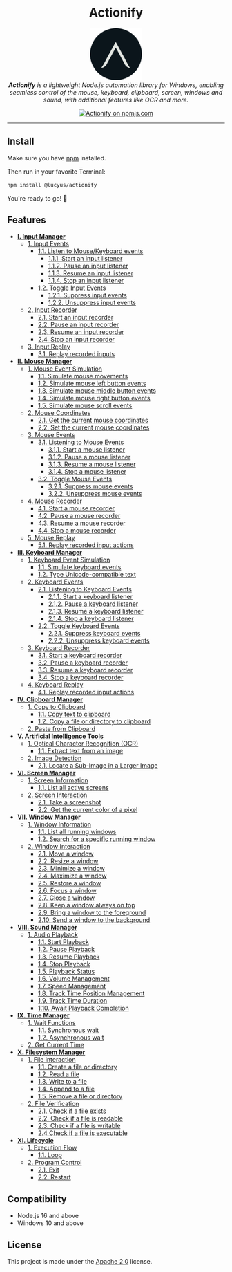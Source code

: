 <h1 align="center">Actionify</h1>

<p align="center">
  <img src="./docs/media/images/actionify_logo_circle.png" alt="Actionify logo" width="120px" height="120px" />
  <br />
  <em><strong>Actionify</strong> is a lightweight Node.js automation library for Windows, enabling seamless control of the mouse, keyboard, clipboard, screen, windows and sound, with additional features like OCR and more.</em>
</p>

<p align="center">
  <a href="https://www.npmjs.com/@lucyus/actionify">
    <img src="https://img.shields.io/npm/v/@lucyus/actionify.svg?logo=npm&logoColor=fff&label=latest&labelColor=grey&color=blue" alt="Actionify on npmjs.com" />
  </a>
</p>

<hr />

## Install

Make sure you have [npm](https://nodejs.org/en/download) installed.

Then run in your favorite Terminal:

```bash
npm install @lucyus/actionify
```

You're ready to go! 🚀

## Features

* [**I. Input Manager**](./docs/INPUT.md)
  * [1. Input Events](./docs/INPUT.md#1-input-events)
    * [1.1. Listen to Mouse/Keyboard events](./docs/INPUT.md#11-listen-to-mousekeyboard-events)
      * [1.1.1. Start an input listener](./docs/INPUT.md#111-start-an-input-listener)
      * [1.1.2. Pause an input listener](./docs/INPUT.md#112-pause-an-input-listener)
      * [1.1.3. Resume an input listener](./docs/INPUT.md#113-resume-an-input-listener)
      * [1.1.4. Stop an input listener](./docs/INPUT.md#114-stop-an-input-listener)
    * [1.2. Toggle Input Events](./docs/INPUT.md#12-toggle-input-events)
      * [1.2.1. Suppress input events](./docs/INPUT.md#121-suppress-input-events)
      * [1.2.2. Unsuppress input events](./docs/INPUT.md#122-unsuppress-input-events)
  * [2. Input Recorder](./docs/INPUT.md#2-input-recorder)
    * [2.1. Start an input recorder](./docs/INPUT.md#21-start-an-input-recorder)
    * [2.2. Pause an input recorder](./docs/INPUT.md#22-pause-an-input-recorder)
    * [2.3. Resume an input recorder](./docs/INPUT.md#23-resume-an-input-recorder)
    * [2.4. Stop an input recorder](./docs/INPUT.md#24-stop-an-input-recorder)
  * [3. Input Replay](./docs/INPUT.md#3-input-replay)
    * [3.1. Replay recorded inputs](./docs/INPUT.md#31-replay-recorded-inputs)
* [**II. Mouse Manager**](./docs/MOUSE.md)
  * [1. Mouse Event Simulation](./docs/MOUSE.md#1-mouse-event-simulation)
    * [1.1. Simulate mouse movements](./docs/MOUSE.md#11-simulate-mouse-movements)
    * [1.2. Simulate mouse left button events](./docs/MOUSE.md#12-simulate-mouse-left-button-events)
    * [1.3. Simulate mouse middle button events](./docs/MOUSE.md#13-simulate-mouse-middle-button-events)
    * [1.4. Simulate mouse right button events](./docs/MOUSE.md#14-simulate-mouse-right-button-events)
    * [1.5. Simulate mouse scroll events](./docs/MOUSE.md#15-simulate-mouse-scroll-events)
  * [2. Mouse Coordinates](./docs/MOUSE.md#2-mouse-coordinates)
    * [2.1. Get the current mouse coordinates](./docs/MOUSE.md#21-get-the-current-mouse-coordinates)
    * [2.2. Set the current mouse coordinates](./docs/MOUSE.md#22-set-the-current-mouse-coordinates)
  * [3. Mouse Events](./docs/MOUSE.md#3-mouse-events)
    * [3.1. Listening to Mouse Events](./docs/MOUSE.md#31-listening-to-mouse-events)
      * [3.1.1. Start a mouse listener](./docs/MOUSE.md#311-start-a-mouse-listener)
      * [3.1.2. Pause a mouse listener](./docs/MOUSE.md#312-pause-a-mouse-listener)
      * [3.1.3. Resume a mouse listener](./docs/MOUSE.md#313-resume-a-mouse-listener)
      * [3.1.4. Stop a mouse listener](./docs/MOUSE.md#314-stop-a-mouse-listener)
    * [3.2. Toggle Mouse Events](./docs/MOUSE.md#32-toggle-mouse-events)
      * [3.2.1. Suppress mouse events](./docs/MOUSE.md#321-suppress-mouse-events)
      * [3.2.2. Unsuppress mouse events](./docs/MOUSE.md#322-unsuppress-mouse-events)
  * [4. Mouse Recorder](./docs/MOUSE.md#4-mouse-recorder)
    * [4.1. Start a mouse recorder](./docs/MOUSE.md#41-start-a-mouse-recorder)
    * [4.2. Pause a mouse recorder](./docs/MOUSE.md#42-pause-a-mouse-recorder)
    * [4.3. Resume a mouse recorder](./docs/MOUSE.md#43-resume-a-mouse-recorder)
    * [4.4. Stop a mouse recorder](./docs/MOUSE.md#44-stop-a-mouse-recorder)
  * [5. Mouse Replay](./docs/MOUSE.md#5-mouse-replay)
    * [5.1. Replay recorded input actions](./docs/MOUSE.md#51-replay-recorded-input-actions)
* [**III. Keyboard Manager**](./docs/KEYBOARD.md)
  * [1. Keyboard Event Simulation](./docs/KEYBOARD.md#1-keyboard-event-simulation)
    * [1.1. Simulate keyboard events](./docs/KEYBOARD.md#11-simulate-keyboard-events)
    * [1.2. Type Unicode-compatible text](./docs/KEYBOARD.md#12-type-unicode-compatible-text)
  * [2. Keyboard Events](./docs/KEYBOARD.md#2-keyboard-events)
    * [2.1. Listening to Keyboard Events](./docs/KEYBOARD.md#21-listening-to-keyboard-events)
      * [2.1.1. Start a keyboard listener](./docs/KEYBOARD.md#211-start-a-keyboard-listener)
      * [2.1.2. Pause a keyboard listener](./docs/KEYBOARD.md#212-pause-a-keyboard-listener)
      * [2.1.3. Resume a keyboard listener](./docs/KEYBOARD.md#213-resume-a-keyboard-listener)
      * [2.1.4. Stop a keyboard listener](./docs/KEYBOARD.md#214-stop-a-keyboard-listener)
    * [2.2. Toggle Keyboard Events](./docs/KEYBOARD.md#22-toggle-keyboard-events)
      * [2.2.1. Suppress keyboard events](./docs/KEYBOARD.md#221-suppress-keyboard-events)
      * [2.2.2. Unsuppress keyboard events](./docs/KEYBOARD.md#222-unsuppress-keyboard-events)
  * [3. Keyboard Recorder](./docs/KEYBOARD.md#3-keyboard-recorder)
    * [3.1. Start a keyboard recorder](./docs/KEYBOARD.md#31-start-a-keyboard-recorder)
    * [3.2. Pause a keyboard recorder](./docs/KEYBOARD.md#32-pause-a-keyboard-recorder)
    * [3.3. Resume a keyboard recorder](./docs/KEYBOARD.md#33-resume-a-keyboard-recorder)
    * [3.4. Stop a keyboard recorder](./docs/KEYBOARD.md#34-stop-a-keyboard-recorder)
  * [4. Keyboard Replay](./docs/KEYBOARD.md#4-keyboard-replay)
    * [4.1. Replay recorded input actions](./docs/KEYBOARD.md#41-replay-recorded-input-actions)
* [**IV. Clipboard Manager**](./docs/CLIPBOARD.md)
  * [1. Copy to Clipboard](./docs/CLIPBOARD.md#1-copy-to-clipboard)
    * [1.1. Copy text to clipboard](./docs/CLIPBOARD.md#11-copy-text-to-clipboard)
    * [1.2. Copy a file or directory to clipboard](./docs/CLIPBOARD.md#12-copy-a-file-or-directory-to-clipboard)
  * [2. Paste from Clipboard](./docs/CLIPBOARD.md#2-paste-from-clipboard)
* [**V. Artificial Intelligence Tools**](./docs/ARTIFICIAL-INTELLIGENCE.md)
  * [1. Optical Character Recognition (OCR)](./docs/ARTIFICIAL-INTELLIGENCE.md#1-optical-character-recognition-ocr)
    * [1.1. Extract text from an image](./docs/ARTIFICIAL-INTELLIGENCE.md#11-extract-text-from-an-image)
  * [2. Image Detection](./docs/ARTIFICIAL-INTELLIGENCE.md#2-image-detection)
    * [2.1. Locate a Sub-Image in a Larger Image](./docs/ARTIFICIAL-INTELLIGENCE.md#21-locate-a-sub-image-in-a-larger-image)
* [**VI. Screen Manager**](./docs/SCREEN.md)
  * [1. Screen Information](./docs/SCREEN.md#1-screen-information)
    * [1.1. List all active screens](./docs/SCREEN.md#11-list-all-active-screens)
  * [2. Screen Interaction](./docs/SCREEN.md#2-screen-interaction)
    * [2.1. Take a screenshot](./docs/SCREEN.md#21-take-a-screenshot)
    * [2.2. Get the current color of a pixel](./docs/SCREEN.md#22-get-the-current-color-of-a-pixel)
* [**VII. Window Manager**](./docs/WINDOW.md)
  * [1. Window Information](./docs/WINDOW.md#1-window-information)
    * [1.1. List all running windows](./docs/WINDOW.md#11-list-all-running-windows)
    * [1.2. Search for a specific running window](./docs/WINDOW.md#12-search-for-a-specific-running-window)
  * [2. Window Interaction](./docs/WINDOW.md#2-window-interaction)
    * [2.1. Move a window](./docs/WINDOW.md#21-move-a-window)
    * [2.2. Resize a window](./docs/WINDOW.md#22-resize-a-window)
    * [2.3. Minimize a window](./docs/WINDOW.md#23-minimize-a-window)
    * [2.4. Maximize a window](./docs/WINDOW.md#24-maximize-a-window)
    * [2.5. Restore a window](./docs/WINDOW.md#25-restore-a-window)
    * [2.6. Focus a window](./docs/WINDOW.md#26-focus-a-window)
    * [2.7. Close a window](./docs/WINDOW.md#27-close-a-window)
    * [2.8. Keep a window always on top](./docs/WINDOW.md#28-keep-a-window-always-on-top)
    * [2.9. Bring a window to the foreground](./docs/WINDOW.md#29-bring-a-window-to-the-foreground)
    * [2.10. Send a window to the background](./docs/WINDOW.md#210-send-a-window-to-the-background)
* [**VIII. Sound Manager**](./docs/SOUND.md)
  * [1. Audio Playback](./docs/SOUND.md#1-audio-playback)
    * [1.1. Start Playback](./docs/SOUND.md#11-start-playback)
    * [1.2. Pause Playback](./docs/SOUND.md#12-pause-playback)
    * [1.3. Resume Playback](./docs/SOUND.md#13-resume-playback)
    * [1.4. Stop Playback](./docs/SOUND.md#14-stop-playback)
    * [1.5. Playback Status](./docs/SOUND.md#15-playback-status)
    * [1.6. Volume Management](./docs/SOUND.md#16-volume-management)
    * [1.7. Speed Management](./docs/SOUND.md#17-speed-management)
    * [1.8. Track Time Position Management](./docs/SOUND.md#18-track-time-position-management)
    * [1.9. Track Time Duration](./docs/SOUND.md#19-track-time-duration)
    * [1.10. Await Playback Completion](./docs/SOUND.md#110-await-playback-completion)
* [**IX. Time Manager**](./docs/TIME.md)
  * [1. Wait Functions](./docs/TIME.md#1-wait-functions)
    * [1.1. Synchronous wait](./docs/TIME.md#11-synchronous-wait)
    * [1.2. Asynchronous wait](./docs/TIME.md#12-asynchronous-wait)
  * [2. Get Current Time](./docs/TIME.md#2-get-current-time)
* [**X. Filesystem Manager**](./docs/FILESYSTEM.md)
  * [1. File interaction](./docs/FILESYSTEM.md#1-file-interaction)
    * [1.1. Create a file or directory](./docs/FILESYSTEM.md#11-create-a-file-or-directory)
    * [1.2. Read a file](./docs/FILESYSTEM.md#12-read-a-file)
    * [1.3. Write to a file](./docs/FILESYSTEM.md#13-write-to-a-file)
    * [1.4. Append to a file](./docs/FILESYSTEM.md#14-append-to-a-file)
    * [1.5. Remove a file or directory](./docs/FILESYSTEM.md#15-remove-a-file-or-directory)
  * [2. File Verification](./docs/FILESYSTEM.md#2-file-verification)
    * [2.1. Check if a file exists](./docs/FILESYSTEM.md#21-check-if-a-file-exists)
    * [2.2. Check if a file is readable](./docs/FILESYSTEM.md#22-check-if-a-file-is-readable)
    * [2.3. Check if a file is writable](./docs/FILESYSTEM.md#23-check-if-a-file-is-writable)
    * [2.4 Check if a file is executable](./docs/FILESYSTEM.md#24-check-if-a-file-is-executable)
* [**XI. Lifecycle**](./docs/LIFECYCLE.md)
  * [1. Execution Flow](./docs/LIFECYCLE.md#1-execution-flow)
    * [1.1. Loop](./docs/LIFECYCLE.md#11-loop)
  * [2. Program Control](./docs/LIFECYCLE.md#2-program-control)
    * [2.1. Exit](./docs/LIFECYCLE.md#21-exit)
    * [2.2. Restart](./docs/LIFECYCLE.md#22-restart)

## Compatibility

* Node.js 16 and above
* Windows 10 and above

## License

This project is made under the [Apache 2.0](./LICENSE) license.
